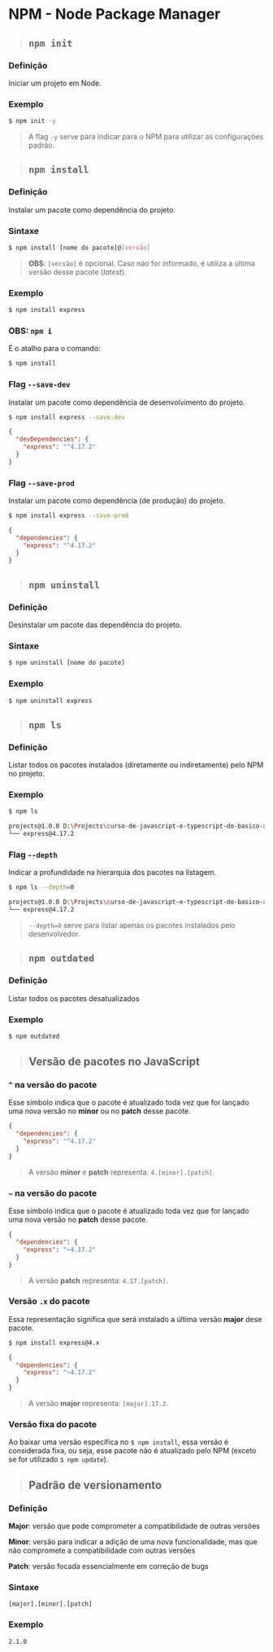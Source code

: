 # NPM - Node Package Manager

> ## **`npm init`**

### **Definição**

Iniciar um projeto em Node.

### **Exemplo**

```sh
$ npm init -y
```

> A flag `-y` serve para indicar para o NPM para utilizar as configurações padrão.

> ## **`npm install`**

### **Definição**

Instalar um pacote como dependência do projeto.

### **Sintaxe**

```sh
$ npm install [nome do pacote]@[versão]
```

> **OBS**: `[versão]` é opcional. Caso não for informado, é utiliza a última versão desse pacote (*latest*).

### **Exemplo**

```js
$ npm install express
```

### **OBS**: `npm i`

É o atalho para o comando:

```sh
$ npm install
```

### **Flag `--save-dev`**

Instalar um pacote como dependência de desenvolvimento do projeto.

```sh
$ npm install express --save-dev
```

```json
{
  "devDependencies": {
    "express": "^4.17.2"
  }
}
```

### **Flag `--save-prod`**

Instalar um pacote como dependência (de produção) do projeto.

```sh
$ npm install express --save-prod
```

```json
{
  "dependencies": {
    "express": "^4.17.2"
  }
}
```

> ## **`npm uninstall`**

### **Definição**

Desinstalar um pacote das dependência do projeto.

### **Sintaxe**

```sh
$ npm uninstall [nome do pacote]
```

### **Exemplo**

```sh
$ npm uninstall express
```

> ## **`npm ls`**

### **Definição**

Listar todos os pacotes instalados (diretamente ou indiretamente) pelo NPM no projeto.

### **Exemplo**

```sh
$ npm ls

projects@1.0.0 D:\Projects\curso-de-javascript-e-typescript-do-basico-ao-avancado\javascript-node-npm-express-mongodb-nodejs\npm-node-package-manager\projects
└── express@4.17.2
```

### **Flag `--depth`**

Indicar a profundidade na hierarquia dos pacotes na listagem.

```sh
$ npm ls --depth=0

projects@1.0.0 D:\Projects\curso-de-javascript-e-typescript-do-basico-ao-avancado\javascript-node-npm-express-mongodb-nodejs\npm-node-package-manager\projects
└── express@4.17.2
```

> `--depth=0` serve para listar apenas os pacotes instalados pelo desenvolvedor.

> ## **`npm outdated`**

### **Definição**

Listar todos os pacotes desatualizados

### **Exemplo**

```sh
$ npm outdated
```

> ## **Versão de pacotes no JavaScript**

### **`^` na versão do pacote**

Esse simbolo indica que o pacote é atualizado toda vez que for lançado uma nova versão no **minor** ou no **patch** desse pacote.

```json
{
  "dependencies": {
    "express": "^4.17.2"
  }
}
```

> A versão **minor** e **patch** representa: `4.[minor].[patch]`.

### **`~` na versão do pacote**

Esse simbolo indica que o pacote é atualizado toda vez que for lançado uma nova versão no **patch** desse pacote.

```json
{
  "dependencies": {
    "express": "~4.17.2"
  }
}
```

> A versão **patch** representa: `4.17.[patch]`.

### **Versão `.x` do pacote**

Essa representação significa que será instalado a última versão **major** dese pacote.

```sh
$ npm install express@4.x
```

```json
{
  "dependencies": {
    "express": "~4.17.2"
  }
}
```

> A versão **major** representa: `[major].17.2`.

### **Versão fixa do pacote**

Ao baixar uma versão específica no `$ npm install`, essa versão é considerada fixa, ou seja, esse pacote não é atualizado pelo NPM (exceto se for utilizado `$ npm update`).

> ## **Padrão de versionamento**

### Definição

**Major**: versão que pode comprometer a compatibilidade de outras versões

**Minor**: versão para indicar a adição de uma nova funcionalidade, mas que não compromete a compatibilidade com outras versões

**Patch**: versão focada essencialmente em correção de bugs

### **Sintaxe**

```
[major].[minor].[patch]
```

### **Exemplo**

```
2.1.0
```